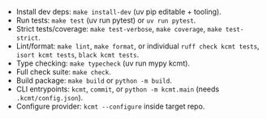 - Install dev deps: `make install-dev` (uv pip editable + tooling).
- Run tests: `make test` (uv run pytest) or `uv run pytest`.
- Strict tests/coverage: `make test-verbose`, `make coverage`, `make test-strict`.
- Lint/format: `make lint`, `make format`, or individual `ruff check kcmt tests`, `isort kcmt tests`, `black kcmt tests`.
- Type checking: `make typecheck` (uv run mypy kcmt).
- Full check suite: `make check`.
- Build package: `make build` or `python -m build`.
- CLI entrypoints: `kcmt`, `commit`, or `python -m kcmt.main` (needs `.kcmt/config.json`).
- Configure provider: `kcmt --configure` inside target repo.
